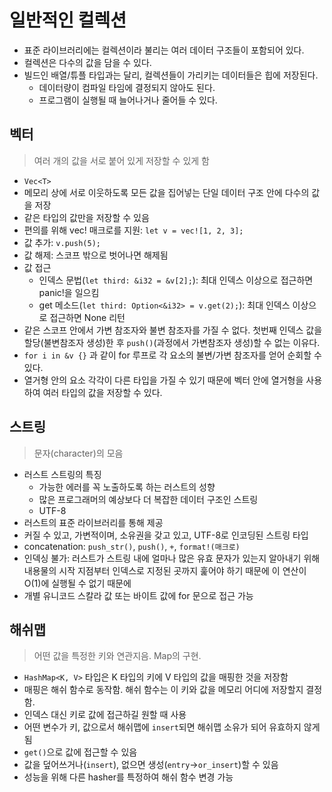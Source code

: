 # 일반적인 컬렉션
- 표준 라이브러리에는 컬렉션이라 불리는 여러 데이터 구조들이 포함되어 있다.
- 컬렉션은 다수의 값을 담을 수 있다.
- 빌드인 배열/튜플 타입과는 달리, 컬렉션들이 가리키는 데이터들은 힙에 저장된다.
    * 데이터량이 컴파일 타임에 결정되지 않아도 된다.
    * 프로그램이 실행될 때 늘어나거나 줄어들 수 있다.


## 벡터
> 여러 개의 값을 서로 붙어 있게 저장할 수 있게 함
- `Vec<T>`
- 메모리 상에 서로 이웃하도록 모든 값을 집어넣는 단일 데이터 구조 안에 다수의 값을 저장
- 같은 타입의 값만을 저장할 수 있음
- 편의를 위해 vec! 매크로를 지원: `let v = vec![1, 2, 3];`
- 값 추가: `v.push(5);`
- 값 해제: 스코프 밖으로 벗어나면 해제됨
- 값 접근
    * 인덱스 문법(`let third: &i32 = &v[2];`): 최대 인덱스 이상으로 접근하면 panic!을 일으킴
    * get 메소드(`let third: Option<&i32> = v.get(2);`): 최대 인덱스 이상으로 접근하면 None 리턴
- 같은 스코프 안에서 가변 참조자와 불변 참조자를 가질 수 없다. 첫번째 인덱스 값을 할당(불변참조자 생성)한 후 `push()`(과정에서 가변참조자 생성)할 수 없는 이유다.
- `for i in &v {}` 과 같이 for 루프로 각 요소의 불변/가변 참조자를 얻어 순회할 수 있다.
- 열거형 안의 요소 각각이 다른 타입을 가질 수 있기 때문에 벡터 안에 열거형을 사용하여 여러 타입의 값을 저장할 수 있다.


## 스트링
> 문자(character)의 모음
- 러스트 스트링의 특징
    * 가능한 에러를 꼭 노출하도록 하는 러스트의 성향
    * 많은 프로그래머의 예상보다 더 복잡한 데이터 구조인 스트링
    * UTF-8
- 러스트의 표준 라이브러리를 통해 제공
- 커질 수 있고, 가변적이며, 소유권을 갖고 있고, UTF-8로 인코딩된 스트링 타입
- concatenation: `push_str()`, `push()`, `+`, `format!(매크로)`
- 인덱싱 불가: 러스트가 스트링 내에 얼마나 많은 유효 문자가 있는지 알아내기 위해 내용물의 시작 지점부터 인덱스로 지정된 곳까지 훑어야 하기 때문에 이 연산이 O(1)에 실행될 수 없기 때문에
- 개별 유니코드 스칼라 값 또는 바이트 값에 for 문으로 접근 가능


## 해쉬맵
> 어떤 값을 특정한 키와 연관지음. Map의 구현.
- `HashMap<K, V>` 타입은 K 타입의 키에 V 타입의 값을 매핑한 것을 저장함
- 매핑은 해쉬 함수로 동작함. 해쉬 함수는 이 키와 값을 메모리 어디에 저장할지 결정함.
- 인덱스 대신 키로 값에 접근하길 원할 때 사용
- 어떤 변수가 키, 값으로서 해쉬맵에 `insert`되면 해쉬맵 소유가 되어 유효하지 않게 됨
- `get()`으로 값에 접근할 수 있음
- 값을 덮어쓰거나(`insert`), 없으면 생성(`entry`->`or_insert`)할 수 있음
- 성능을 위해 다른 hasher를 특정하여 해쉬 함수 변경 가능